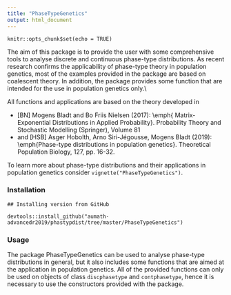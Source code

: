 ```yaml
---
title: "PhaseTypeGenetics"
output: html_document
---
```


```{r setup, include=FALSE}
knitr::opts_chunk$set(echo = TRUE)
```

The aim of this package is to provide the user with some comprehensive tools to analyse discrete and continuous phase-type distributions. As recent research confirms the applicability of phase-type theory in population genetics, most of the examples provided in the package are based on coalescent theory. In addition, the package provides some function that are intended for the use in population genetics only.\

All functions and applications are based on the theory developed in 

* [BN] Mogens Bladt and Bo Friis Nielsen (2017): 
  \emph{ Matrix-Exponential Distributions in Applied Probability}. 
  Probability Theory and Stochastic Modelling (Springer), Volume 81 
* and [HSB] Asger Hobolth, Arno Siri-Jégousse, Mogens Bladt (2019): 
  \emph{Phase-type distributions in population genetics}. 
  Theoretical Population Biology, 127, pp. 16-32.

To learn more about phase-type distributions and their applications in population genetics consider `vignette("PhaseTypeGenetics")`.

### Installation

```{r, eval=FALSE}
## Installing version from GitHub

devtools::install_github("aumath-advancedr2019/phastypdist/tree/master/PhaseTypeGenetics")

```

### Usage

The package PhaseTypeGenetics can be used to analyse phase-type distributions in general, but it also includes some functions that are aimed at the application in population genetics. All of the provided functions can only be used on objects of class `discphasetype` and `contphasetype`, hence it is necessary to use the constructors provided with the package.
